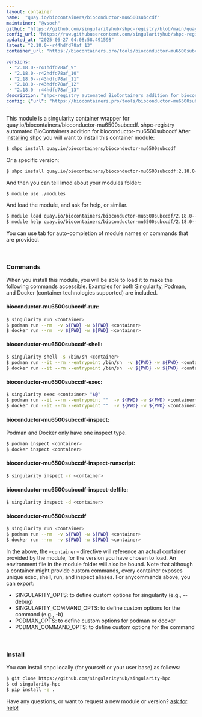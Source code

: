 ```yaml
---
layout: container
name:  "quay.io/biocontainers/bioconductor-mu6500subccdf"
maintainer: "@vsoch"
github: "https://github.com/singularityhub/shpc-registry/blob/main/quay.io/biocontainers/bioconductor-mu6500subccdf/container.yaml"
config_url: "https://raw.githubusercontent.com/singularityhub/shpc-registry/main/quay.io/biocontainers/bioconductor-mu6500subccdf/container.yaml"
updated_at: "2025-06-27 04:08:58.491598"
latest: "2.18.0--r44hdfd78af_13"
container_url: "https://biocontainers.pro/tools/bioconductor-mu6500subccdf"

versions:
 - "2.18.0--r41hdfd78af_9"
 - "2.18.0--r42hdfd78af_10"
 - "2.18.0--r43hdfd78af_11"
 - "2.18.0--r43hdfd78af_12"
 - "2.18.0--r44hdfd78af_13"
description: "shpc-registry automated BioContainers addition for bioconductor-mu6500subccdf"
config: {"url": "https://biocontainers.pro/tools/bioconductor-mu6500subccdf", "maintainer": "@vsoch", "description": "shpc-registry automated BioContainers addition for bioconductor-mu6500subccdf", "latest": {"2.18.0--r44hdfd78af_13": "sha256:6a6edd920d826c2e01e7a647729296b7d97a7c1637a86234043a94dce96d2a18"}, "tags": {"2.18.0--r41hdfd78af_9": "sha256:4b12f4eb2f1f13bc3c40c12469c6869f1fba87cee6b83c40b108929c4740031a", "2.18.0--r42hdfd78af_10": "sha256:eb280c7d24a2a4f8735985ee01dc1f26a88f49d81b291cc182d14e82818bf2ed", "2.18.0--r43hdfd78af_11": "sha256:747a07f9e25a82f6748dc33a5f7584d4d272786475d000193ed7eacb0b42d107", "2.18.0--r43hdfd78af_12": "sha256:1bd899a3dd60700e8a1fc1025c0a70937ef1c21a154eb00aca716a4e7b8e7d69", "2.18.0--r44hdfd78af_13": "sha256:6a6edd920d826c2e01e7a647729296b7d97a7c1637a86234043a94dce96d2a18"}, "docker": "quay.io/biocontainers/bioconductor-mu6500subccdf"}
---
```


This module is a singularity container wrapper for quay.io/biocontainers/bioconductor-mu6500subccdf.
shpc-registry automated BioContainers addition for bioconductor-mu6500subccdf
After [installing shpc](#install) you will want to install this container module:


```bash
$ shpc install quay.io/biocontainers/bioconductor-mu6500subccdf
```

Or a specific version:

```bash
$ shpc install quay.io/biocontainers/bioconductor-mu6500subccdf:2.18.0--r44hdfd78af_13
```

And then you can tell lmod about your modules folder:

```bash
$ module use ./modules
```

And load the module, and ask for help, or similar.

```bash
$ module load quay.io/biocontainers/bioconductor-mu6500subccdf/2.18.0--r44hdfd78af_13
$ module help quay.io/biocontainers/bioconductor-mu6500subccdf/2.18.0--r44hdfd78af_13
```

You can use tab for auto-completion of module names or commands that are provided.

<br>

### Commands

When you install this module, you will be able to load it to make the following commands accessible.
Examples for both Singularity, Podman, and Docker (container technologies supported) are included.

#### bioconductor-mu6500subccdf-run:

```bash
$ singularity run <container>
$ podman run --rm  -v ${PWD} -w ${PWD} <container>
$ docker run --rm  -v ${PWD} -w ${PWD} <container>
```

#### bioconductor-mu6500subccdf-shell:

```bash
$ singularity shell -s /bin/sh <container>
$ podman run --it --rm --entrypoint /bin/sh  -v ${PWD} -w ${PWD} <container>
$ docker run --it --rm --entrypoint /bin/sh  -v ${PWD} -w ${PWD} <container>
```

#### bioconductor-mu6500subccdf-exec:

```bash
$ singularity exec <container> "$@"
$ podman run --it --rm --entrypoint ""  -v ${PWD} -w ${PWD} <container> "$@"
$ docker run --it --rm --entrypoint ""  -v ${PWD} -w ${PWD} <container> "$@"
```

#### bioconductor-mu6500subccdf-inspect:

Podman and Docker only have one inspect type.

```bash
$ podman inspect <container>
$ docker inspect <container>
```

#### bioconductor-mu6500subccdf-inspect-runscript:

```bash
$ singularity inspect -r <container>
```

#### bioconductor-mu6500subccdf-inspect-deffile:

```bash
$ singularity inspect -d <container>
```



#### bioconductor-mu6500subccdf

```bash
$ singularity run <container>
$ podman run --rm  -v ${PWD} -w ${PWD} <container>
$ docker run --rm  -v ${PWD} -w ${PWD} <container>
```


In the above, the `<container>` directive will reference an actual container provided
by the module, for the version you have chosen to load. An environment file in the
module folder will also be bound. Note that although a container
might provide custom commands, every container exposes unique exec, shell, run, and
inspect aliases. For anycommands above, you can export:

 - SINGULARITY_OPTS: to define custom options for singularity (e.g., --debug)
 - SINGULARITY_COMMAND_OPTS: to define custom options for the command (e.g., -b)
 - PODMAN_OPTS: to define custom options for podman or docker
 - PODMAN_COMMAND_OPTS: to define custom options for the command

<br>

### Install

You can install shpc locally (for yourself or your user base) as follows:

```bash
$ git clone https://github.com/singularityhub/singularity-hpc
$ cd singularity-hpc
$ pip install -e .
```

Have any questions, or want to request a new module or version? [ask for help!](https://github.com/singularityhub/singularity-hpc/issues)